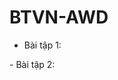# BTVN-AWD
- Bài tập 1:
<!DOCTYPE html>
<html lang="en">
<head>
    <meta charset="UTF-8">
    <meta name="viewport" content="width=device-width, initial-scale=1.0">
    <title>Document</title>
</head>
<body>
    <style type="text/css">
        .square1{
            height: 20px;
            width: 20px;
            float: left;
            border: 1px solid gray;
            margin-left: 5px;
            margin-bottom: 5px;
            background: sliver;

        }
        .square2{
            height: 20px;
            width: 20px;
            float: left;
            border:1px solid gray;
            margin-left: 5px;
            margin-bottom: 5px;
            background: red;
        }
   </style>
<script>
    for (var i=0; i<=5;i++){
        for( var j=0;j<=10;j++){
            if(i%2==0){
                document.write("<div class='square1'></div>");
            }else{
                document.write("<div class='square2'></div>");
            }
        }
            document.write("<div style='clear:both'></div>");
   }

</script>

</body>
</html>
- Bài tập 2:
